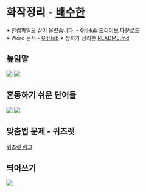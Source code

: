 # 화작정리 - [배수한](https://github.com/SoohanBae)
※ 한컴파일도 같이 올렸습니다. - [GitHub](https://github.com/tbvjaos510/DGSW-Exam/raw/master/2%ED%95%99%EB%85%84%202%ED%95%99%EA%B8%B0%20%EA%B8%B0%EB%A7%90/%ED%99%94%EC%9E%91/%EA%B5%AD%EC%96%B4.hwp) [드리이브 다운로드](https://drive.google.com/file/d/1vQppkvcU6OZDEOjfUdFwWp07CDFOOzIU/view?usp=sharing)  
※ Word 문서 - [GitHub](https://github.com/tbvjaos510/DGSW-Exam/raw/master/2%ED%95%99%EB%85%84%202%ED%95%99%EA%B8%B0%20%EA%B8%B0%EB%A7%90/%ED%99%94%EC%9E%91/%EA%B5%AD%EC%96%B4.docx)
※ 상희가 정리한 [README.md](./README2.md)

## 높임말
![](./image/국어001.jpg)
![](./image/국어002.jpg)

## 혼동하기 쉬운 단어들
![](./image/국어003.jpg)
![](./image/국어004.jpg)

## 맞춤법 문제 - 퀴즈렛
[퀴즈렛 링크](https://quizlet.com/_5pgt13)

## 띄어쓰기
![](./image/국어005.jpg)


